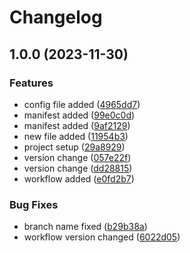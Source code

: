 # Changelog

## 1.0.0 (2023-11-30)


### Features

* config file added ([4965dd7](https://github.com/samuel-adjin/tasty-release-please/commit/4965dd7f75c6bb50024403ce219e5b8099d48181))
* manifest added ([99e0c0d](https://github.com/samuel-adjin/tasty-release-please/commit/99e0c0d3f0174845b425708a4930251b229f0eb3))
* manifest added ([9af2129](https://github.com/samuel-adjin/tasty-release-please/commit/9af2129c28126b0f393b3fa5017d946a6357b16e))
* new file added ([11954b3](https://github.com/samuel-adjin/tasty-release-please/commit/11954b3b1d66ebff194a772e692e522e292c1a81))
* project setup ([29a8929](https://github.com/samuel-adjin/tasty-release-please/commit/29a8929ce89d97bcd04b156ed515ef3bcb1ca0b4))
* version change ([057e22f](https://github.com/samuel-adjin/tasty-release-please/commit/057e22fae86768edbffc5c9889a8f1e90b496e6b))
* version change ([dd28815](https://github.com/samuel-adjin/tasty-release-please/commit/dd2881534fdc9b96c07ce00265ea148f1d0935eb))
* workflow added ([e0fd2b7](https://github.com/samuel-adjin/tasty-release-please/commit/e0fd2b72cba95aa4307254c8877fe7fe03ef0871))


### Bug Fixes

* branch name fixed ([b29b38a](https://github.com/samuel-adjin/tasty-release-please/commit/b29b38a9f13226c210450138089a139f284a8731))
* workflow version changed ([6022d05](https://github.com/samuel-adjin/tasty-release-please/commit/6022d05766902859ede027449cbf040a52eb824f))
